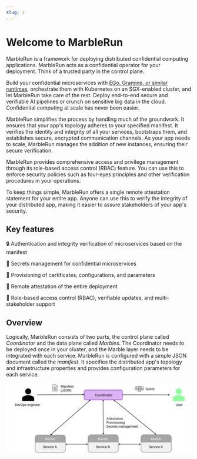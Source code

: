 ```yaml
---
slug: /
---
```


# Welcome to MarbleRun

MarbleRun is a framework for deploying distributed confidential computing applications.
MarbleRun acts as a confidential operator for your deployment. Think of a trusted party in the control plane.

Build your confidential microservices with [EGo, Gramine, or similar runtimes](./features/runtimes.md), orchestrate them with Kubernetes on an SGX-enabled cluster, and let MarbleRun take care of the rest.
Deploy end-to-end secure and verifiable AI pipelines or crunch on sensitive big data in the cloud. Confidential computing at scale has never been easier.

MarbleRun simplifies the process by handling much of the groundwork.
It ensures that your app's topology adheres to your specified manifest.
It verifies the identity and integrity of all your services, bootstraps them, and establishes secure, encrypted communication channels.
As your app needs to scale, MarbleRun manages the addition of new instances, ensuring their secure verification.

MarbleRun provides comprehensive access and privilege management through its role-based access control (RBAC) feature. You can use this to enforce security policies such as four-eyes principles and other verification procedures in your operations.

To keep things simple, MarbleRun offers a single remote attestation statement for your entire app. Anyone can use this to verify the integrity of your distributed app, making it easier to assure stakeholders of your app's security.

## Key features

🔒 Authentication and integrity verification of microservices based on the manifest


🔑 Secrets management for confidential microservices


📃 Provisioning of certificates, configurations, and parameters


🔬 Remote attestation of the entire deployment


👥 Role-based access control (RBAC), verifiable updates, and multi-stakeholder support

## Overview

Logically, MarbleRun consists of two parts, the control plane called *Coordinator* and the data plane called *Marbles*.
The Coordinator needs to be deployed once in your cluster, and the Marble layer needs to be integrated with each service.
MarbleRun is configured with a simple JSON document called the *manifest*.
It specifies the distributed app's topology and infrastructure properties and provides configuration parameters for each service.

![overview](_media/overview.svg)
